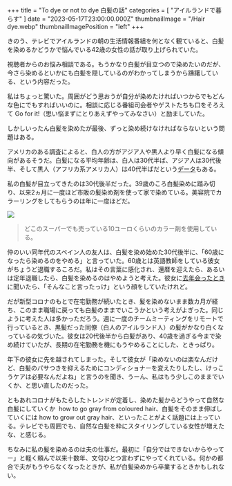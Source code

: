 +++
title = "To dye or not to dye 白髪の話"
categories = [ "アイルランドで暮らす" ]
date = "2023-05-17T23:00:00.000Z"
thumbnailImage = "/Hair dye.webp"
thumbnailImagePosition = "left"
+++


きのう、テレビでアイルランドの朝の生活情報番組を何となく観ていると、白髪を染めるかどうかで悩んでいる42歳の女性の話が取り上げられていた。

<!--more-->

視聴者からのお悩み相談である。もうかなり白髪が目立つので染めたいのだが、今さら染めるといかにも白髪を隠しているのがわかってしまうから躊躇している、という内容だった。

私はちょっと驚いた。周囲がどう思おうが自分が染めたければいつからでもどんな色にでもすればいいのに。相談に応じる番組司会者やゲストたちも口をそろえて Go for it!（思い悩まずにとりあえずやってみなさい）と励ましていた。

しかしいったん白髪を染めたが最後、ずっと染め続けなければならないという問題はある。

アメリカのある調査によると、白人の方がアジア人や黒人より早く白髪になる傾向があるそうだ。白髪になる平均年齢は、白人は30代半ば、アジア人は30代後半、そして黒人（アフリカ系アメリカ人）は40代半ばだという[データ](https://jcadonline.com/hair-aging-races-ethnicities-review/)もある。

私の白髪が目立ってきたのは30代後半だった。39歳のころ白髪染めに踏み切り、以来2ヵ月に一度ほど市販の髪染め剤を使って家で染めている。美容院でカラーリングをしてもらうのは年に一度ほどだ。

![](</Hair dye.webp>)

> どこのスーパーでも売っている10ユーロくらいのカラー剤を使用している。

仲のいい同年代のスペイン人の友人は、白髪を染め始めた30代後半に、「60歳になったら染めるのをやめる」と言っていた。60歳とは英語教師をしている彼女がちょうど退職するころだ。私はその言葉に感化され、還暦を迎えたら、あるいは定年退職したら、白髪を染めるのはやめようと考えた。彼女に[去年会ったとき](https://www.riastra.com/2022/08/%E3%82%B1%E3%83%AB%E3%82%BA%E3%81%AE%E6%9B%B8%E3%81%A8%E3%83%88%E3%83%AA%E3%83%8B%E3%83%86%E3%82%A3%E5%A4%A7%E5%AD%A6%E6%97%A7%E5%9B%B3%E6%9B%B8%E9%A4%A8%E3%82%92%E8%A6%8B%E3%82%8B%E3%81%AA%E3%82%89%E4%BB%8A/)に聞いたら、「そんなこと言ったっけ」という顔をしていたけれど。

だが新型コロナのもとで在宅勤務が続いたとき、髪を染めないまま数カ月が経ち、このまま職場に戻っても白髪のままでいこうかという考えがよぎった。同じように考えた人は多かっただろう。週に一度のチームミーティングをリモートで行っているとき、黒髪だった同僚（白人のアイルランド人）の髪がかなり白くなっているの気づいた。彼女は20代後半から白髪があり、40歳を過ぎる今まで染め続けていたが、長期の在宅勤務を機にもうやめることにした、ときっぱり。

年下の彼女に先を越されてしまった。そして彼女が「染めないのは楽なんだけど、白髪のパサつきを抑えるためにコンディショナーを変えたりしたし、けっこうケアは必要なんだよね」と言うのを聞き、うーん、私はもう少しこのままでいくか、と思い直したのだった。

ともあれコロナがもたらしたトレンドが定着し、染めた髪からどうやって自然な白髪にしていくか  how to go gray from coloured hair、白髪をそのまま伸ばしていくには how to grow out gray hair、といったことがよく話題には上っている。テレビでも周囲でも、自然な白髪を粋にスタイリングしている女性が増えたな、と感じる。

ちなみに私の髪を染めるのは夫の仕事だ。最初に「自分ではできないからやってー」と軽く頼んで以来十数年、文句ひとつ言わずにやってくれている。何かの都合で夫がもうやらなくなったときが、私が白髪染めから卒業するときかもしれない。
